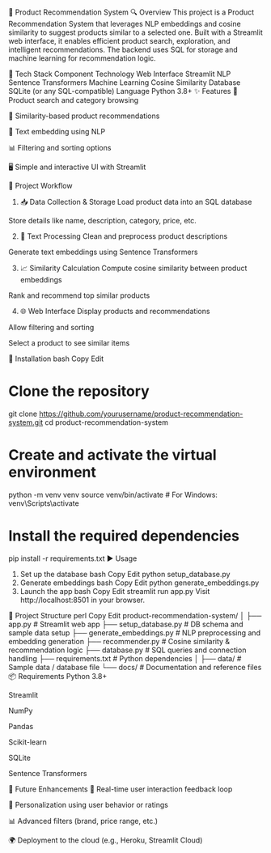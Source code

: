 🛒 Product Recommendation System
🔍 Overview
This project is a Product Recommendation System that leverages NLP embeddings and cosine similarity to suggest products similar to a selected one. Built with a Streamlit web interface, it enables efficient product search, exploration, and intelligent recommendations. The backend uses SQL for storage and machine learning for recommendation logic.

🧠 Tech Stack
Component	Technology
Web Interface	Streamlit
NLP	Sentence Transformers
Machine Learning	Cosine Similarity
Database	SQLite (or any SQL-compatible)
Language	Python 3.8+
✨ Features
🔎 Product search and category browsing

🤖 Similarity-based product recommendations

💬 Text embedding using NLP

📊 Filtering and sorting options

🖥️ Simple and interactive UI with Streamlit

🔁 Project Workflow
1. 📥 Data Collection & Storage
Load product data into an SQL database

Store details like name, description, category, price, etc.

2. 🧹 Text Processing
Clean and preprocess product descriptions

Generate text embeddings using Sentence Transformers

3. 📈 Similarity Calculation
Compute cosine similarity between product embeddings

Rank and recommend top similar products

4. 🌐 Web Interface
Display products and recommendations

Allow filtering and sorting

Select a product to see similar items

🚀 Installation
bash
Copy
Edit
# Clone the repository
git clone https://github.com/yourusername/product-recommendation-system.git
cd product-recommendation-system

# Create and activate the virtual environment
python -m venv venv
source venv/bin/activate  # For Windows: venv\Scripts\activate

# Install the required dependencies
pip install -r requirements.txt
▶️ Usage
1. Set up the database
bash
Copy
Edit
python setup_database.py
2. Generate embeddings
bash
Copy
Edit
python generate_embeddings.py
3. Launch the app
bash
Copy
Edit
streamlit run app.py
Visit http://localhost:8501 in your browser.

📁 Project Structure
perl
Copy
Edit
product-recommendation-system/
│
├── app.py                    # Streamlit web app
├── setup_database.py         # DB schema and sample data setup
├── generate_embeddings.py    # NLP preprocessing and embedding generation
├── recommender.py            # Cosine similarity & recommendation logic
├── database.py               # SQL queries and connection handling
├── requirements.txt          # Python dependencies
│
├── data/                     # Sample data / database file
└── docs/                     # Documentation and reference files
📦 Requirements
Python 3.8+

Streamlit

NumPy

Pandas

Scikit-learn

SQLite

Sentence Transformers

📌 Future Enhancements
🔄 Real-time user interaction feedback loop

🧠 Personalization using user behavior or ratings

📊 Advanced filters (brand, price range, etc.)

🌍 Deployment to the cloud (e.g., Heroku, Streamlit Cloud)
